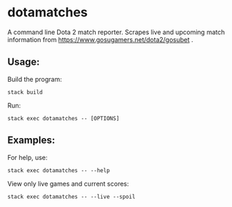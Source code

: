 # dotamatches

A command line Dota 2 match reporter. Scrapes live and upcoming match information from https://www.gosugamers.net/dota2/gosubet .

## Usage:
Build the program:

`stack build`

Run:

`stack exec dotamatches -- [OPTIONS]`

## Examples:

For help, use:

`stack exec dotamatches -- --help`

View only live games and current scores:

`stack exec dotamatches -- --live --spoil`
